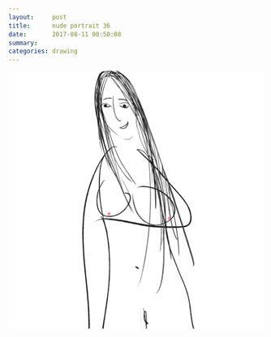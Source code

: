 ```yaml
---
layout:     post
title:      nude portrait 36
date:       2017-08-11 00:50:08
summary:    
categories: drawing
---
```

![nude portrait 36](/images/diary/nude-portrait-36.png "Hi~")
